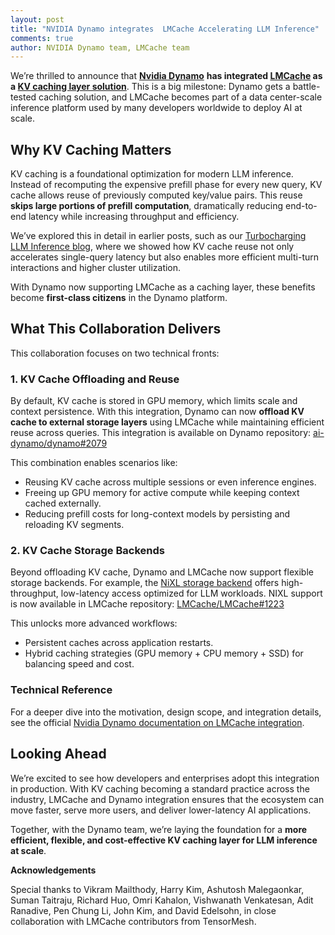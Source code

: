 ```yaml
---
layout: post
title: "NVIDIA Dynamo integrates  LMCache Accelerating LLM Inference"
comments: true
author: NVIDIA Dynamo team, LMCache team
---
```


We’re thrilled to announce that [**Nvidia Dynamo**](https://github.com/ai-dynamo/dynamo) **has integrated [LMCache](https://github.com/LMCache/LMCache) as a [KV caching layer solution](https://docs.nvidia.com/dynamo/latest/components/backends/vllm/LMCache_Integration.html)**. This is a big milestone: Dynamo gets a battle-tested caching solution, and LMCache becomes part of a data center-scale inference platform used by many developers worldwide to deploy AI at scale.

## **Why KV Caching Matters**

KV caching is a foundational optimization for modern LLM inference. Instead of recomputing the expensive prefill phase for every new query, KV cache allows reuse of previously computed key/value pairs. This reuse **skips large portions of prefill computation**, dramatically reducing end-to-end latency while increasing throughput and efficiency.

We’ve explored this in detail in earlier posts, such as our [Turbocharging LLM Inference blog](https://blog.lmcache.ai/2025-05-16-release/), where we showed how KV cache reuse not only accelerates single-query latency but also enables more efficient multi-turn interactions and higher cluster utilization.

With Dynamo now supporting LMCache as a caching layer, these benefits become **first-class citizens** in the Dynamo platform.

## **What This Collaboration Delivers**

This collaboration focuses on two technical fronts:

### **1\. KV Cache Offloading and Reuse**

By default, KV cache is stored in GPU memory, which limits scale and context persistence. With this integration, Dynamo can now **offload KV cache to external storage layers** using LMCache while maintaining efficient reuse across queries. This integration is available on Dynamo repository: [ai-dynamo/dynamo\#2079](https://github.com/ai-dynamo/dynamo/pull/2079)

This combination enables scenarios like:

* Reusing KV cache across multiple sessions or even inference engines.  
* Freeing up GPU memory for active compute while keeping context cached externally.  
* Reducing prefill costs for long-context models by persisting and reloading KV segments.

### **2\. KV Cache Storage Backends**

Beyond offloading KV cache, Dynamo and LMCache now support flexible storage backends. For example, the [NiXL storage backend](https://github.com/LMCache/LMCache/blob/dev/lmcache/v1/storage_backend/nixl_storage_backend.py?utm_source=chatgpt.com) offers high-throughput, low-latency access optimized for LLM workloads. NIXL support is now available in LMCache repository: [LMCache/LMCache\#1223](https://github.com/LMCache/LMCache/pull/1223?utm_source=chatgpt.com)

This unlocks more advanced workflows:

* Persistent caches across application restarts.  
* Hybrid caching strategies (GPU memory \+ CPU memory \+ SSD) for balancing speed and cost.

### **Technical Reference**

For a deeper dive into the motivation, design scope, and integration details, see the official [Nvidia Dynamo documentation on LMCache integration](https://docs.nvidia.com/dynamo/latest/components/backends/vllm/LMCache_Integration.html?utm_source=chatgpt.com).

## **Looking Ahead**

We’re excited to see how developers and enterprises adopt this integration in production. With KV caching becoming a standard practice across the industry, LMCache and Dynamo integration ensures that the ecosystem can move faster, serve more users, and deliver lower-latency AI applications.

Together, with the Dynamo team, we’re laying the foundation for a **more efficient, flexible, and cost-effective KV caching layer for LLM inference at scale**.

**Acknowledgements**

Special thanks to Vikram Mailthody, Harry Kim, Ashutosh Malegaonkar, Suman Taitraju, Richard Huo, Omri Kahalon, Vishwanath Venkatesan, Adit Ranadive, Pen Chung Li, John Kim, and David Edelsohn, in close collaboration with LMCache contributors from TensorMesh. 